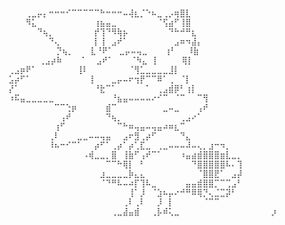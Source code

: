⠀⠀⠀⠀⠀⠀⠀⠀⠀⠀⠀⠀⠀⠀⠀⠀⠀⠀⠀⠀⠀⠀⠀⠀⠀⠀⠀⠀⠀⠀⠀⠀⠀⠀⠀⠀⠀⠀⠀⠀⠀⠀⠀⠀⠀
⠀⠀⠀⠀⠀⠀⠀⠀⠀⠀⠀⠀⠀⠀⠀⠀⠀⠀⠀⠀⠀⠀⠀⠀⠀⠀⠀⠀⠀⠀⠀⠀⠀⠀⠀⠀⠀⠀⠀⠀⠀⠀⠀⠀⠀
⠀⠀⠀⠀⠀⠀⠀⠀⠀⠀⠀⠀⠀⠀⠀⠀⠀⠀⠀⠀⠀⠀⠀⠀⠀⠀⠀⠀⠀⠀⠀⠀⠀⠀⠀
⠀⠀⠀⢀⣀⡤⡄⠒⠒⠒⠊⠉⠉⠉⠉⠉⠓⠒⠒⠒⠤⢼⣆⡈⠑⠦⣀⢀⡠⢶⣿⣇⠀⠀⠀⠀⠀⠀⠀⠀⠀⠀⠀⠀⠀⠀
⠀⠀⠀⠻⣅⠀⠀⠀⠀⠀⠀⠀⠀⠀⠀⢰⣦⣤⣀⠀⠀⠀⠀⠀⠀⠀⠈⢫⣴⠋⢸⣿⠀⠀⠀⠀⠀⠀⠀⠀⠀⠀⠀⠀⠀⠀
⠀⠀⠀⠀⠀⠙⢦⡀⠀⠀⠀⠀⠀⠀⠀⡞⢹⠙⠻⢷⡦⠀⠀⠀⠀⠀⠀⠀⠙⠓⠚⠛⣆⠀⠀⠀⠀⠀⠀⠀⠀⠀⠀⠀⠀
⠀⠀⠀⠀⠀⠀⠀⠙⢄⠀⠀⠀⠀⠀⠀⡇⢸⠀⣠⠞⠁⠀⠀⠀⠀⠀⠀⠀⠀⣠⠶⠲⣼⡄⠀⠀⠀⠀⠀⠀⠀⠀⠀⠀⠀⠀
⠀⠀⠀⠀⠀⠀⠀⠀ ⡙⢦⡀⠀⠀⠀⣇⠘⠟⠁⠀⣀⡤⠤⢤⣀⠀⠀⠀⢰⠃⠀⠀⠸⣷⠀⠀⠀⠀⠀⠀⠀⠀⠀⠀⠀⠀
⠀⠀⠀⠀⠀   ⢀⣠⡴⠷⠀⠀⠀⠈⠀⠀⣠⠞⠁⠀⠀⠀⠈⠳⣄⠀⡇⠀⠀⠀⠀⢿⡇⠀⠀⠀⠀⠀⠀⠀⠀⠀⠀⠀
⠀⠀⠀  ⢀⣠⡶⠟⠁⠀⠀⠀⠀⠀⠀⠀⢸⠇⠀⠀⠀⠀⠀⠀⠀⠈⢻⣁⣀⣀⣀⣀⣸⡇⠀ ⠀⠀⠀⠀⠀⠀⠀⠀⠀
   ⣡⡴⠋⠁⠀⠀⠀⠀⠀⠀⠀⠀⠀⠀⢸⠀⠀⠀⣀⡤⠤⠖⢲⡟⠉⠉⠿⠁⢀⠀⠈⡇⠀   ⠀⠀⠀⠀⠀⠀⠀
⠀ ⡜⠁⠀⠀⠀⠀⠀⠀⠀⠀⠀⠀⠀⠀⠀⠘⣗⠉⠁⠀⠀⠀⠀⠀⠁⠀⢀⣠⣾⡿⠃⢰⡇⠀⠀⠀⠀⠀⠀⠀⠀⠀⠀⠀
⠰⠯⣤⣀⣀⣀⣀⣀⠀⠀⠀⠀⠀⠀⠀⠀⠀⠀⠘⣦⣤⠤⠤⠤⠤⠔⠊⠉⠀⠈⠉⠀⠀⠉⢻⠀⠀⠀⠀⠀⠀⠀⠀⠀⠀⠀
⠀⠀⠀⠀⠀⠀⠀⠀⠉⠉⢑⡶⠀⠀⠀⠀⠀⣾⠉⠀⠀⠀⠀⠀⠀⠀⠀⣀⠤⣀⠀⠀⠀⢠⠞⠀⠀⠀⠀⠀⠀⠀⠀⠀⠀⠀
⠀⠀⠀⠀⠀⠀⠀⠀⠀⢠⠞⠀⠀⠀⠀⠀⠀⠙⢦⡀⠀⠀⠀⠀⠀⠀⠀⠀⠀⠀⢀⣠⠔⠁⠀⠀⠀⠀⠀⠀⠀⠀⠀⠀⠀⠀
⠀⠀⠀⠀⠀⠀⠀⠀⢰⠋⠀⠀⠀⠀⠀⠀⠀⠀⠀⠉⠓⠶⢤⣤⠤⢤⣤⠴⠶⣆⠉⠀⠀⠀⠀⠀⠀⠀⠀⠀⠀⠀⠀⠀⠀⠀⠀
⠀⠀⠀⠀⠀⠀⠀⢀⠇⠀⠀⠀⣀⣀⠤⠤⢤⣤⠀⠀⣠⠖⣻⢀⡴⠋⠀⠀⠀⠀⠙⣄⠀⠀⠀⠀⠀⠀⠀⠀⠀⠀⠀⠀⠀⠀⠀
⠀⠀⠀⠀⠀⠀⠀⠸⠦⠒⠊⠉⠁⠀⠀⡴⠋⠁⢀⡴⠁⡴⢁⣏⣀⠀⢀⣀⠤⠤⠤⠼⠤⢄⡀⣰⠒⠲⡀⠀⠀⠀⠀⠀⠀⠀⠀
⠀⠀⠀⠀⠀⠀⠀⠀⠀⠀⠀⠀⠀⠠⢾⣀⣀⡀⣿⠀⢸⣷⠋⢠⠞⠉⠁⠀⠀⠀⠰⣤⣴⣾⣿⣿⣿⣶⣇⣀⡀⠀⠀⠀⠀⠀⠀
⠀⠀⠀⠀⠀⠀⠀⠀⠀⠀⠀⠀⠀⠀⠀⠀⠀⠉⠉⠓⢿⡇⠀⠃⠀⠀⠀⠀⠀⠀⠀⠀⠙⣿⣿⣿⣿⣿⠧⠄⢹⠀⠀⠀⠀⠀⠀
⠀⠀⠀⠀⠀⠀⠀⠀⠀⠀⠀⠀⠀⠀⠀⠀⣰⣀⣀⣀⣀⡷⣄⣄⠀⠀⠀⠀⠀⠀⠀⠀⠀⠈⣿⣿⣟⠁⠀⣠⡼⠀⠀⠀⠀⠀⠀
⠀⠀⠀⠀⠀⠀⠀⠀⠀⠀⠀⠀⠀⠀⠀⠀⠈⠙⠛⠧⠤⠴⡏⢹⠧⣀⠀⠀⠀⠀⠀⣤⣤⣾⣿⣿⡉⠉⢉⣠⠃⠀⠀⠀⠀⠀⠀
⠀⠀⠀⠀⠀⠀⠀⠀⠀⠀⠀⠀⠀⠀⠀⠀⠀⠀⠀⠀⠀⢸⠁⡸⠀⠈⣱⠦⡤⠔⠚⠛⠿⢿⡙⢄⣈⣉⡽⠃⠀⠀⠀⠀⠀⠀⠀
⠀⠀⠀⠀⠀⠀⠀⠀⠀⠀⠀⠀⠀⠀⠀⠀⠀⠀⠀⠀⢀⠇⢀⠇⠀⠀⡸⠀⡇⠀⠀⠀⠀⠀⠈⠉⠉⠀⠀⠀⠀⠀⠀⠀⠀⠀⠀
⠀⠀⠀⠀⠀⠀⠀⠀⠀⠀⠀⠀⠀⠀⠀⠀⠀⠀⢀⣀⣼⣤⣾⠀⠀⢀⡧⠾⢅⣀⠀⠀⠀⠀⠀⠀⠀⠀⠀⠀⠀⠀⠀⠀⠀⠀⡰
